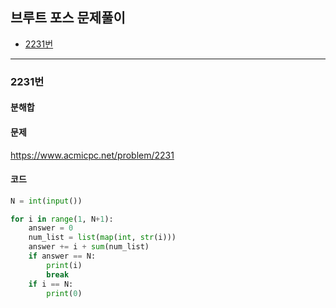 ## 브루트 포스 문제풀이

- [2231번](#2231번)

----------------------------------------------------


### 2231번
#### 분해합

#### 문제
https://www.acmicpc.net/problem/2231

#### 코드

``` python
N = int(input())

for i in range(1, N+1):
    answer = 0
    num_list = list(map(int, str(i)))
    answer += i + sum(num_list)
    if answer == N:
        print(i)
        break
    if i == N:
        print(0)
```


